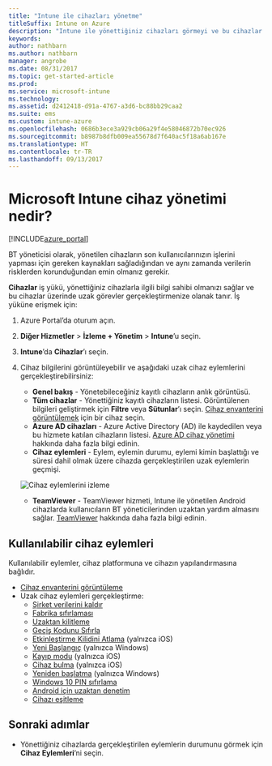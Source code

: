 ```yaml
---
title: "Intune ile cihazları yönetme"
titleSuffix: Intune on Azure
description: "Intune ile yönettiğiniz cihazları görmeyi ve bu cihazlar üzerinde çeşitli işlemler yapmayı öğrenin.\""
keywords: 
author: nathbarn
ms.author: nathbarn
manager: angrobe
ms.date: 08/31/2017
ms.topic: get-started-article
ms.prod: 
ms.service: microsoft-intune
ms.technology: 
ms.assetid: d2412418-d91a-4767-a3d6-bc88bb29caa2
ms.suite: ems
ms.custom: intune-azure
ms.openlocfilehash: 0686b3ece3a929cb06a29f4e58046872b70ec926
ms.sourcegitcommit: b8987b8dfb009ea55678d7f640ac5f18a6ab167e
ms.translationtype: HT
ms.contentlocale: tr-TR
ms.lasthandoff: 09/13/2017
---
```

# <a name="what-is-microsoft-intune-device-management"></a>Microsoft Intune cihaz yönetimi nedir?


[!INCLUDE[azure_portal](./includes/azure_portal.md)]

BT yöneticisi olarak, yönetilen cihazların son kullanıcılarınızın işlerini yapması için gereken kaynakları sağladığından ve aynı zamanda verilerin risklerden korunduğundan emin olmanız gerekir.

**Cihazlar** iş yükü, yönettiğiniz cihazlarla ilgili bilgi sahibi olmanızı sağlar ve bu cihazlar üzerinde uzak görevler gerçekleştirmenize olanak tanır. İş yüküne erişmek için:

1. Azure Portal’da oturum açın.
2. **Diğer Hizmetler** > **İzleme + Yönetim** > **Intune**’u seçin.
3. **Intune**’da **Cihazlar**’ı seçin.
4. Cihaz bilgilerini görüntüleyebilir ve aşağıdaki uzak cihaz eylemlerini gerçekleştirebilirsiniz:
    - **Genel bakış** - Yönetebileceğiniz kayıtlı cihazların anlık görüntüsü.
    - **Tüm cihazlar** - Yönettiğiniz kayıtlı cihazların listesi. Görüntülenen bilgileri geliştirmek için **Filtre** veya **Sütunlar**’ı seçin. [Cihaz envanterini görüntülemek](device-inventory.md) için bir cihaz seçin.
    - **Azure AD cihazları** - Azure Active Directory (AD) ile kaydedilen veya bu hizmete katılan cihazların listesi. [Azure AD cihaz yönetimi](https://docs.microsoft.com/azure/active-directory/device-management-introduction) hakkında daha fazla bilgi edinin.
    - **Cihaz eylemleri** - Eylem, eylemin durumu, eylemi kimin başlattığı ve süresi dahil olmak üzere cihazda gerçekleştirilen uzak eylemlerin geçmişi.

    ![Cihaz eylemlerini izleme](./media/monitor-device-actions.png)

    - **TeamViewer** - TeamViewer hizmeti, Intune ile yönetilen Android cihazlarda kullanıcıların BT yöneticilerinden uzaktan yardım almasını sağlar. [TeamViewer](device-profile-android-teamviewer.md) hakkında daha fazla bilgi edinin.

## <a name="available-device-actions"></a>Kullanılabilir cihaz eylemleri
Kullanılabilir eylemler, cihaz platformuna ve cihazın yapılandırmasına bağlıdır.

- [Cihaz envanterini görüntüleme](device-inventory.md)
- Uzak cihaz eylemleri gerçekleştirme:
    - [Şirket verilerini kaldır](devices-wipe.md#remove-company-data)
    - [Fabrika sıfırlaması](devices-wipe.md#factory-reset)
    - [Uzaktan kilitleme](device-remote-lock.md)
    - [Geçiş Kodunu Sıfırla](device-passcode-reset.md)
    - [Etkinleştirme Kilidini Atlama](device-activation-lock-bypass.md) (yalnızca iOS)
    - [Yeni Başlangıç](device-fresh-start.md) (yalnızca Windows)
    - [Kayıp modu](device-lost-mode.md) (yalnızca iOS)
    - [Cihaz bulma](device-locate.md) (yalnızca iOS)
    - [Yeniden başlatma](device-restart.md) (yalnızca Windows)
    - [Windows 10 PIN sıfırlama](device-windows-pin-reset.md)
    - [Android için uzaktan denetim](device-profile-android-teamviewer.md)
    - [Cihazı eşitleme](device-sync.md)


## <a name="next-steps"></a>Sonraki adımlar

- Yönettiğiniz cihazlarda gerçekleştirilen eylemlerin durumunu görmek için **Cihaz Eylemleri**’ni seçin.

